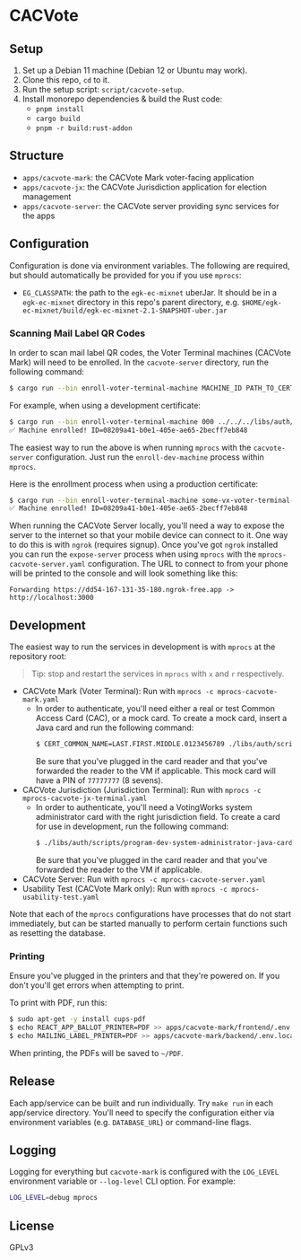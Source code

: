 # CACVote

## Setup

1. Set up a Debian 11 machine (Debian 12 or Ubuntu may work).
2. Clone this repo, `cd` to it.
3. Run the setup script: `script/cacvote-setup`.
4. Install monorepo dependencies & build the Rust code:
   - `pnpm install`
   - `cargo build`
   - `pnpm -r build:rust-addon`

## Structure

- `apps/cacvote-mark`: the CACVote Mark voter-facing application
- `apps/cacvote-jx`: the CACVote Jurisdiction application for election
  management
- `apps/cacvote-server`: the CACVote server providing sync services for the apps

## Configuration

Configuration is done via environment variables. The following are required, but
should automatically be provided for you if you use `mprocs`:

- `EG_CLASSPATH`: the path to the `egk-ec-mixnet` uberJar. It should be in a
  `egk-ec-mixnet` directory in this repo's parent directory, e.g.
  `$HOME/egk-ec-mixnet/build/egk-ec-mixnet-2.1-SNAPSHOT-uber.jar`

### Scanning Mail Label QR Codes

In order to scan mail label QR codes, the Voter Terminal machines (CACVote Mark)
will need to be enrolled. In the `cacvote-server` directory, run the following
command:

```sh
$ cargo run --bin enroll-voter-terminal-machine MACHINE_ID PATH_TO_CERT
```

For example, when using a development certificate:

```sh
$ cargo run --bin enroll-voter-terminal-machine 000 ../../../libs/auth/certs/dev/vx-mark-cert.pem
✅ Machine enrolled! ID=08209a41-b0e1-405e-ae65-2becff7eb848
```

The easiest way to run the above is when running `mprocs` with the
`cacvote-server` configuration. Just run the `enroll-dev-machine` process within
`mprocs`.

Here is the enrollment process when using a production certificate:

```sh
$ cargo run --bin enroll-voter-terminal-machine some-vx-voter-terminal-432 path/to/tpm-public-cert.pem
✅ Machine enrolled! ID=08209a41-b0e1-405e-ae65-2becff7eb848
```

When running the CACVote Server locally, you'll need a way to expose the server
to the internet so that your mobile device can connect to it. One way to do this
is with `ngrok` (requires signup). Once you've got `ngrok` installed you can run
the `expose-server` process when using `mprocs` with the
`mprocs-cacvote-server.yaml` configuration. The URL to connect to from your
phone will be printed to the console and will look something like this:

```
Forwarding https://dd54-167-131-35-180.ngrok-free.app -> http://localhost:3000
```

## Development

The easiest way to run the services in development is with `mprocs` at the
repository root:

> Tip: stop and restart the services in `mprocs` with `x` and `r` respectively.

- CACVote Mark (Voter Terminal): Run with `mprocs -c mprocs-cacvote-mark.yaml`
  - In order to authenticate, you'll need either a real or test Common Access
    Card (CAC), or a mock card. To create a mock card, insert a Java card and
    run the following command:
    ```sh
    $ CERT_COMMON_NAME=LAST.FIRST.MIDDLE.0123456789 ./libs/auth/scripts/cac/configure-dev-simulated-cac-card
    ```
    Be sure that you've plugged in the card reader and that you've forwarded the
    reader to the VM if applicable. This mock card will have a PIN of `77777777`
    (8 sevens).
- CACVote Jurisdiction (Jurisdiction Terminal): Run with
  `mprocs -c mprocs-cacvote-jx-terminal.yaml`
  - In order to authenticate, you'll need a VotingWorks system administrator
    card with the right jurisdiction field. To create a card for use in
    development, run the following command:
    ```sh
    $ ./libs/auth/scripts/program-dev-system-administrator-java-card
    ```
    Be sure that you've plugged in the card reader and that you've forwarded the
    reader to the VM if applicable.
- CACVote Server: Run with `mprocs -c mprocs-cacvote-server.yaml`
- Usability Test (CACVote Mark only): Run with
  `mprocs -c mprocs-usability-test.yaml`

Note that each of the `mprocs` configurations have processes that do not start
immediately, but can be started manually to perform certain functions such as
resetting the database.

### Printing

Ensure you've plugged in the printers and that they're powered on. If you don't
you'll get errors when attempting to print.

To print with PDF, run this:

```sh
$ sudo apt-get -y install cups-pdf
$ echo REACT_APP_BALLOT_PRINTER=PDF >> apps/cacvote-mark/frontend/.env.local
$ echo MAILING_LABEL_PRINTER=PDF >> apps/cacvote-mark/backend/.env.local
```

When printing, the PDFs will be saved to `~/PDF`.

## Release

Each app/service can be built and run individually. Try `make run` in each
app/service directory. You'll need to specify the configuration either via
environment variables (e.g. `DATABASE_URL`) or command-line flags.

## Logging

Logging for everything but `cacvote-mark` is configured with the `LOG_LEVEL`
environment variable or `--log-level` CLI option. For example:

```sh
LOG_LEVEL=debug mprocs
```

## License

GPLv3
